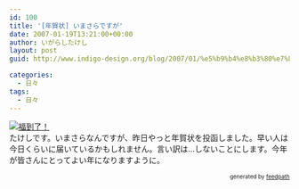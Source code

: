 ```yaml
---
id: 100
title: '[年賀状] いまさらですが'
date: 2007-01-19T13:21:00+00:00
author: いがらしたけし
layout: post
guid: http://www.indigo-design.org/blog/2007/01/%e5%b9%b4%e8%b3%80%e7%8a%b6-%e3%81%84%e3%81%be%e3%81%95%e3%82%89%e3%81%a7%e3%81%99%e3%81%8c/

categories:
  - 日々
tags:
  - 日々
---
```

<a href="http://blog-imgs-29.fc2.com/a/r/m/armadillo75/070119daofu.jpg" target="_blank"><img src="http://blog-imgs-29.fc2.com/a/r/m/armadillo75/070119daofu.jpg" alt="福到了！" border="0" /></a>  
たけしです。いまさらなんですが、昨日やっと年賀状を投函しました。早い人は今日くらいに届いているかもしれません。言い訳は…しないことにします。今年が皆さんにとってよい年になりますように。

<div style="text-align: right;font-size: 10px">
  &nbsp;&nbsp;<span>generated by <a href="http://feedpath.jp">feedpath</a></span>
</div>
